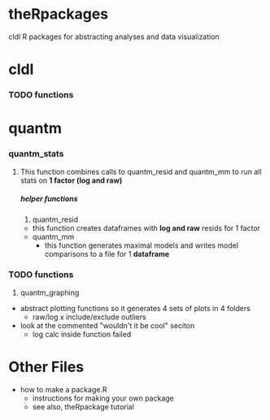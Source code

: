 # theRpackages
cldl R packages for abstracting analyses and data visualization


# cldl

### TODO functions

# quantm
### quantm_stats
1. This function combines calls to quantm_resid and quantm_mm to run all stats on **1 factor (log and raw)**

   ##### helper functions
   1. quantm_resid
     * this function creates dataframes with **log and raw** resids for 1 factor 
   * quantm_mm
     * this function generates maximal models and writes model comparisons to a file for 1 **dataframe** 

### TODO functions
1. quantm_graphing
  * abstract plotting functions so it generates 4 sets of plots in 4 folders
    * raw/log x include/exclude outliers
  * look at the commented "wouldn't it be cool" seciton
    * log calc inside function failed 

# Other Files
* how to make a package.R
  * instructions for making your own package 
  * see also, theRpackage tutorial 
